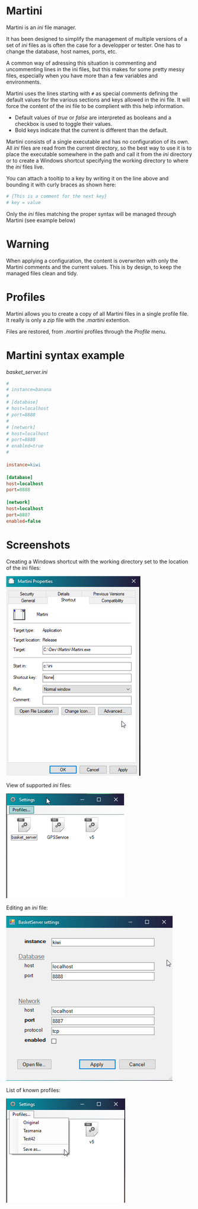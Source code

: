 # Martini

Martini is an *ini* file manager.

It has been designed to simplify the management of multiple versions of a
set of *ini* files as is often the case for a developper or tester. One
has to change the database, host names, ports, etc.

A common way of adressing this situation is commenting and uncommenting
lines in the ini files, but this makes for some pretty messy files, especially
when you have more than a few variables and environments.

Martini uses the lines starting with `#` as special comments defining the
default values for the various sections and keys allowed in the ini file.
It will force the content of the ini file to be complient with this
help information.

- Default values of *true* or *false* are interpreted as booleans and a checkbox is used to toggle their values.
- Bold keys indicate that the current is different than the default.

Martini consists of a single executable and has no configuration of its own.
All *ini* files are read from the current directory, so the best way to
use it is to place the executable somewhere in the path and call it from
the *ini* directory or to create a Windows shortcut specifying the working
directory to where the *ini* files live.

You can attach a tooltip to a key by writing it on the line above and
bounding it with curly braces as shown here:

``` ini
# {This is a comment for the next key}
# key = value
```

Only the *ini* files matching the proper syntax will be managed through Martini (see example below)

# Warning

When applying a configuration, the content is overwriten with only the Martini comments and the current values.
This is by design, to keep the managed files clean and tidy. 

# Profiles

Martini allows you to create a copy of all Martini files in a single profile file.
It really is only a *zip* file with the *.martini* extention.

Files are restored, from *.martini* profiles through the *Profile* menu.

# Martini syntax example


*basket_server.ini*

``` ini
#
# instance=banana
#
# [database]
# host=localhost
# port=8888
#
# [network]
# host=localhost
# port=8888
# enabled=true
#

instance=kiwi

[database]
host=localhost
port=8888

[network]
host=localhost
port=8887
enabled=false
```

# Screenshots

Creating a Windows shortcut with the working directory set to the location of the ini files:

![](screenshots/martini-shortcut.png)

View of supported *ini* files:

![](screenshots/martini-layout.png)

Editing an *ini* file:

![](screenshots/martini-edit.png)

List of known profiles: 

![](screenshots/martini-profiles.png)
